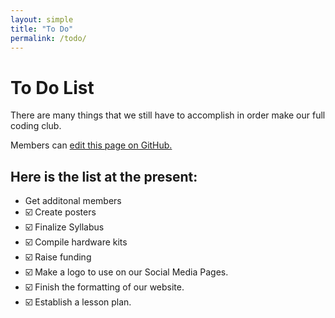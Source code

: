```yaml
---
layout: simple
title: "To Do"
permalink: /todo/
---
```


<h1 class="post-title">To Do List</h1>

There are many things that we still have to accomplish in order make our full coding club.

Members can [edit this page on GitHub.](https://github.com/nrobinson2000/cehscoding/blob/master/pages/to-do-list.md)

## Here is the list at the present:

* Get additonal members
* ☑️ Create posters
* ☑️ Finalize Syllabus
* ☑️ Compile hardware kits
* ☑️ Raise funding
* ☑️ Make a logo to use on our Social Media Pages.
* ☑️ Finish the formatting of our website.
* ☑️ Establish a lesson plan.
